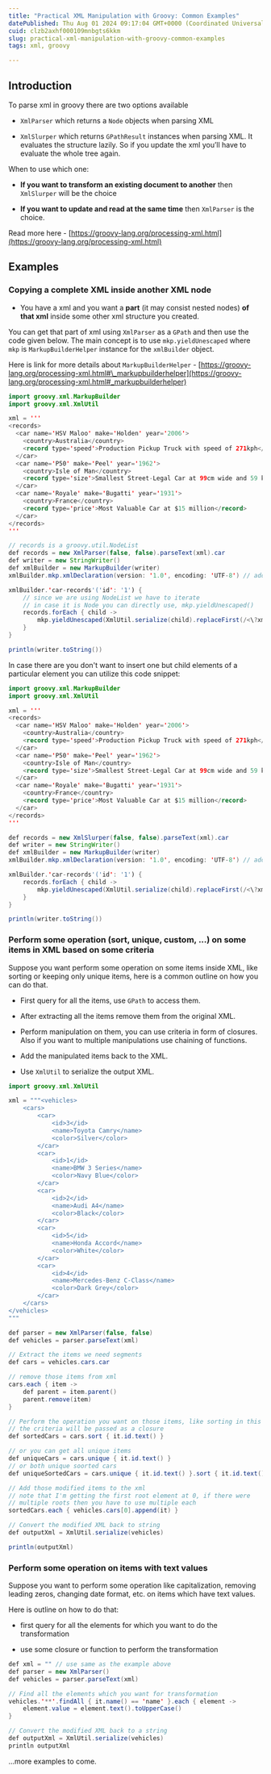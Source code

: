```yaml
---
title: "Practical XML Manipulation with Groovy: Common Examples"
datePublished: Thu Aug 01 2024 09:17:04 GMT+0000 (Coordinated Universal Time)
cuid: clzb2axhf000109mnbgts6kkm
slug: practical-xml-manipulation-with-groovy-common-examples
tags: xml, groovy

---
```


## Introduction

To parse xml in groovy there are two options available

* `XmlParser` which returns a `Node` objects when parsing XML
    
* `XmlSlurper` which returns `GPathResult` instances when parsing XML. It evaluates the structure lazily. So if you update the xml you’ll have to evaluate the whole tree again.
    

When to use which one:

* **If you want to transform an existing document to another** then `XmlSlurper` will be the choice
    
* **If you want to update and read at the same time** then `XmlParser` is the choice.
    

Read more here - [https://groovy-lang.org/processing-xml.html](https://groovy-lang.org/processing-xml.html)

## Examples

### Copying a complete XML inside another XML node

* You have a xml and you want a **part** (it may consist nested nodes) **of that xml** inside some other xml structure you created.
    

You can get that part of xml using `XmlParser` as a `GPath` and then use the code given below. The main concept is to use `mkp.yieldUnescaped` where `mkp` is `MarkupBuilderHelper` instance for the `xmlBuilder` object.

Here is link for more details about `MarkupBuilderHelper` - [https://groovy-lang.org/processing-xml.html#\_markupbuilderhelper](https://groovy-lang.org/processing-xml.html#_markupbuilderhelper)

```java
import groovy.xml.MarkupBuilder
import groovy.xml.XmlUtil

xml = '''
<records>
  <car name='HSV Maloo' make='Holden' year='2006'>
    <country>Australia</country>
    <record type='speed'>Production Pickup Truck with speed of 271kph</record>
  </car>
  <car name='P50' make='Peel' year='1962'>
    <country>Isle of Man</country>
    <record type='size'>Smallest Street-Legal Car at 99cm wide and 59 kg in weight</record>
  </car>
  <car name='Royale' make='Bugatti' year='1931'>
    <country>France</country>
    <record type='price'>Most Valuable Car at $15 million</record>
  </car>
</records>
'''

// records is a groovy.util.NodeList
def records = new XmlParser(false, false).parseText(xml).car
def writer = new StringWriter()
def xmlBuilder = new MarkupBuilder(writer)
xmlBuilder.mkp.xmlDeclaration(version: '1.0', encoding: 'UTF-8') // add xml declaration

xmlBuilder.'car-records'('id': '1') {
    // since we are using NodeList we have to iterate
    // in case it is Node you can directly use, mkp.yieldUnescaped()
    records.forEach { child ->
        mkp.yieldUnescaped(XmlUtil.serialize(child).replaceFirst(/<\?xml.*\?>/, ''))
    }
}

println(writer.toString())
```

In case there are you don't want to insert one but child elements of a particular element you can utilize this code snippet:

```java
import groovy.xml.MarkupBuilder
import groovy.xml.XmlUtil

xml = '''
<records>
  <car name='HSV Maloo' make='Holden' year='2006'>
    <country>Australia</country>
    <record type='speed'>Production Pickup Truck with speed of 271kph</record>
  </car>
  <car name='P50' make='Peel' year='1962'>
    <country>Isle of Man</country>
    <record type='size'>Smallest Street-Legal Car at 99cm wide and 59 kg in weight</record>
  </car>
  <car name='Royale' make='Bugatti' year='1931'>
    <country>France</country>
    <record type='price'>Most Valuable Car at $15 million</record>
  </car>
</records>
'''

def records = new XmlSlurper(false, false).parseText(xml).car
def writer = new StringWriter()
def xmlBuilder = new MarkupBuilder(writer)
xmlBuilder.mkp.xmlDeclaration(version: '1.0', encoding: 'UTF-8') // add xml declaration

xmlBuilder.'car-records'('id': '1') {
    records.forEach { child ->
        mkp.yieldUnescaped(XmlUtil.serialize(child).replaceFirst(/<\?xml.*\?>/, ''))
    }
}

println(writer.toString())
```

### Perform some operation (sort, unique, custom, ...) on some items in XML based on some criteria

Suppose you want perform some operation on some items inside XML, like sorting or keeping only unique items, here is a common outline on how you can do that.

* First query for all the items, use `GPath` to access them.
    
* After extracting all the items remove them from the original XML.
    
* Perform manipulation on them, you can use criteria in form of closures. Also if you want to multiple manipulations use chaining of functions.
    
* Add the manipulated items back to the XML.
    
* Use `XmlUtil` to serialize the output XML.
    

```java
import groovy.xml.XmlUtil

xml = """<vehicles>
    <cars>
        <car>
            <id>3</id>
            <name>Toyota Camry</name>
            <color>Silver</color>
        </car>
        <car>
            <id>1</id>
            <name>BMW 3 Series</name>
            <color>Navy Blue</color>
        </car>
        <car>
            <id>2</id>
            <name>Audi A4</name>
            <color>Black</color>
        </car>
        <car>
            <id>5</id>
            <name>Honda Accord</name>
            <color>White</color>
        </car>
        <car>
            <id>4</id>
            <name>Mercedes-Benz C-Class</name>
            <color>Dark Grey</color>
        </car>
    </cars>
</vehicles>
"""

def parser = new XmlParser(false, false)
def vehicles = parser.parseText(xml)

// Extract the items we need segments
def cars = vehicles.cars.car

// remove those items from xml
cars.each { item ->
    def parent = item.parent()
    parent.remove(item)
}

// Perform the operation you want on those items, like sorting in this case
// the criteria will be passed as a closure
def sortedCars = cars.sort { it.id.text() }

// or you can get all unique items
def uniqueCars = cars.unique { it.id.text() }
// or both unique soorted cars
def uniqueSortedCars = cars.unique { it.id.text() }.sort { it.id.text() }

// Add those modified items to the xml
// note that I'm getting the first root element at 0, if there were 
// multiple roots then you have to use multiple each
sortedCars.each { vehicles.cars[0].append(it) }

// Convert the modified XML back to string
def outputXml = XmlUtil.serialize(vehicles)

println(outputXml)
```

### Perform some operation on items with text values

Suppose you want to perform some operation like capitalization, removing leading zeros, changing date format, etc. on items which have text values.

Here is outline on how to do that:

* first query for all the elements for which you want to do the transformation
    
* use some closure or function to perform the transformation
    

```java
def xml = "" // use same as the example above
def parser = new XmlParser()
def vehicles = parser.parseText(xml)

// Find all the elements which you want for transformation
vehicles.'**'.findAll { it.name() == 'name' }.each { element ->
    element.value = element.text().toUpperCase()
}

// Convert the modified XML back to a string
def outputXml = XmlUtil.serialize(vehicles)
println outputXml
```

...more examples to come.